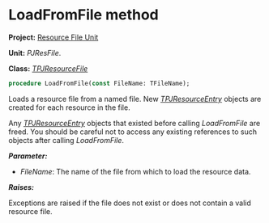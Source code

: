 # LoadFromFile method

**Project:** [Resource File Unit](../API.md)

**Unit:** _PJResFile_.

**Class:** _[TPJResourceFile](./TPJResourceFile.md)_

```pascal
procedure LoadFromFile(const FileName: TFileName);
```

Loads a resource file from a named file. New _[TPJResourceEntry](./TPJResourceEntry.md)_ objects are created for each resource in the file.

Any _[TPJResourceEntry](./TPJResourceEntry.md)_ objects that existed before calling _LoadFromFile_ are freed. You should be careful not to access any existing references to such objects after calling _LoadFromFile_.

**_Parameter:_**

  * _FileName_: The name of the file from which to load the resource data.

**_Raises:_**

Exceptions are raised if the file does not exist or does not contain a valid resource file.